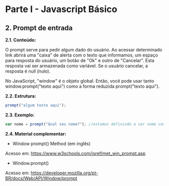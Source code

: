 # Parte I - Javascript Básico

## 2. Prompt de entrada


**2.1. Conteúdo:** 

O prompt serve para pedir algum dado do usuário. Ao acessar determinado link abrirá uma "caixa" de alerta com o texto que informamos, um espaço para resposta do usuário, um botão de "Ok" e outro de "Cancelar". Esta resposta vai ser armazenada como variável. Se o usuário cancelar, a resposta é null (nulo).

No JavaScript, "window" é o objeto global. Então, você pode usar tanto window.prompt("texto aqui") como a forma reduzida prompt("texto aqui").


**2.2. Estrutura:**

```javascript
prompt("algum texto aqui");
```

**2.3. Exemplo:** 

```javascript
var nome = prompt("Qual seu nome?"); //estamos definindo a var nome com o valor que queremos que apareça no prompt, neste caso, o texto "Qual seu nome"
```

**2.4. Material complementar:**

- Window prompt() Method (em inglês)

Acesso em: https://www.w3schools.com/jsref/met_win_prompt.asp

- Window.prompt()

Acesso em: https://developer.mozilla.org/pt-BR/docs/Web/API/Window/prompt
